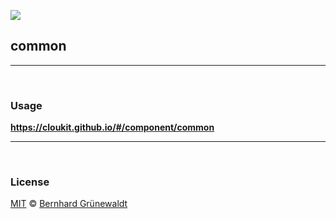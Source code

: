 ![](https://cloukit.github.io/assets/images/cloukit-banner-github.svg?v3)

## common

-----

&nbsp;

### Usage

**https://cloukit.github.io/#/component/common**

-----

&nbsp;

### License

[MIT](https://github.com/cloukit/legal) © [Bernhard Grünewaldt](https://github.com/clouless)
